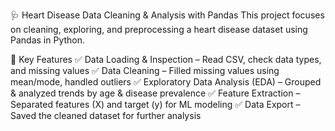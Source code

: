 🩺 Heart Disease Data Cleaning & Analysis with Pandas
This project focuses on cleaning, exploring, and preprocessing a heart disease dataset using Pandas in Python.

🔹 Key Features
✅ Data Loading & Inspection – Read CSV, check data types, and missing values
✅ Data Cleaning – Filled missing values using mean/mode, handled outliers
✅ Exploratory Data Analysis (EDA) – Grouped & analyzed trends by age & disease prevalence
✅ Feature Extraction – Separated features (X) and target (y) for ML modeling
✅ Data Export – Saved the cleaned dataset for further analysis
